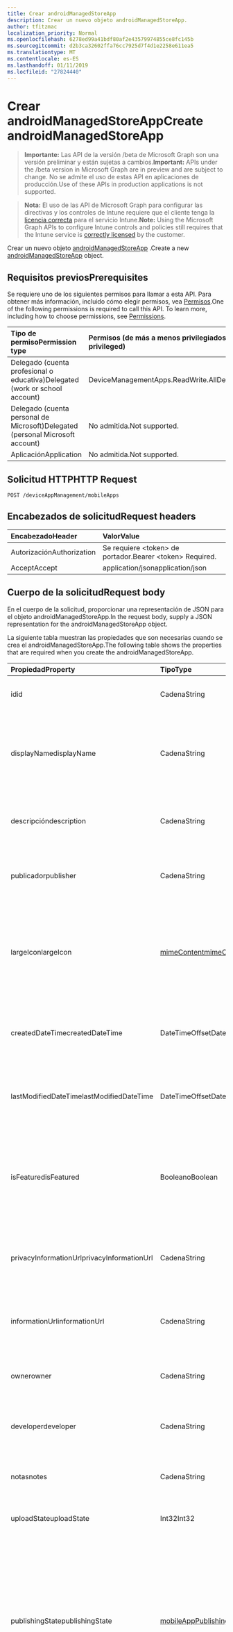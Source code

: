 ```yaml
---
title: Crear androidManagedStoreApp
description: Crear un nuevo objeto androidManagedStoreApp.
author: tfitzmac
localization_priority: Normal
ms.openlocfilehash: 6278ed99a41bdf80af2e43579974855ce8fc145b
ms.sourcegitcommit: d2b3ca32602ffa76cc7925d7f4d1e2258e611ea5
ms.translationtype: MT
ms.contentlocale: es-ES
ms.lasthandoff: 01/11/2019
ms.locfileid: "27824440"
---
```

# <a name="create-androidmanagedstoreapp"></a><span data-ttu-id="5d63e-103">Crear androidManagedStoreApp</span><span class="sxs-lookup"><span data-stu-id="5d63e-103">Create androidManagedStoreApp</span></span>

> <span data-ttu-id="5d63e-104">**Importante:** Las API de la versión /beta de Microsoft Graph son una versión preliminar y están sujetas a cambios.</span><span class="sxs-lookup"><span data-stu-id="5d63e-104">**Important:** APIs under the /beta version in Microsoft Graph are in preview and are subject to change.</span></span> <span data-ttu-id="5d63e-105">No se admite el uso de estas API en aplicaciones de producción.</span><span class="sxs-lookup"><span data-stu-id="5d63e-105">Use of these APIs in production applications is not supported.</span></span>

> <span data-ttu-id="5d63e-106">**Nota:** El uso de las API de Microsoft Graph para configurar las directivas y los controles de Intune requiere que el cliente tenga la [licencia correcta](https://go.microsoft.com/fwlink/?linkid=839381) para el servicio Intune.</span><span class="sxs-lookup"><span data-stu-id="5d63e-106">**Note:** Using the Microsoft Graph APIs to configure Intune controls and policies still requires that the Intune service is [correctly licensed](https://go.microsoft.com/fwlink/?linkid=839381) by the customer.</span></span>

<span data-ttu-id="5d63e-107">Crear un nuevo objeto [androidManagedStoreApp](../resources/intune-apps-androidmanagedstoreapp.md) .</span><span class="sxs-lookup"><span data-stu-id="5d63e-107">Create a new [androidManagedStoreApp](../resources/intune-apps-androidmanagedstoreapp.md) object.</span></span>
## <a name="prerequisites"></a><span data-ttu-id="5d63e-108">Requisitos previos</span><span class="sxs-lookup"><span data-stu-id="5d63e-108">Prerequisites</span></span>
<span data-ttu-id="5d63e-p102">Se requiere uno de los siguientes permisos para llamar a esta API. Para obtener más información, incluido cómo elegir permisos, vea [Permisos](/graph/permissions-reference).</span><span class="sxs-lookup"><span data-stu-id="5d63e-p102">One of the following permissions is required to call this API. To learn more, including how to choose permissions, see [Permissions](/graph/permissions-reference).</span></span>

|<span data-ttu-id="5d63e-111">Tipo de permiso</span><span class="sxs-lookup"><span data-stu-id="5d63e-111">Permission type</span></span>|<span data-ttu-id="5d63e-112">Permisos (de más a menos privilegiados)</span><span class="sxs-lookup"><span data-stu-id="5d63e-112">Permissions (from most to least privileged)</span></span>|
|:---|:---|
|<span data-ttu-id="5d63e-113">Delegado (cuenta profesional o educativa)</span><span class="sxs-lookup"><span data-stu-id="5d63e-113">Delegated (work or school account)</span></span>|<span data-ttu-id="5d63e-114">DeviceManagementApps.ReadWrite.All</span><span class="sxs-lookup"><span data-stu-id="5d63e-114">DeviceManagementApps.ReadWrite.All</span></span>|
|<span data-ttu-id="5d63e-115">Delegado (cuenta personal de Microsoft)</span><span class="sxs-lookup"><span data-stu-id="5d63e-115">Delegated (personal Microsoft account)</span></span>|<span data-ttu-id="5d63e-116">No admitida.</span><span class="sxs-lookup"><span data-stu-id="5d63e-116">Not supported.</span></span>|
|<span data-ttu-id="5d63e-117">Aplicación</span><span class="sxs-lookup"><span data-stu-id="5d63e-117">Application</span></span>|<span data-ttu-id="5d63e-118">No admitida.</span><span class="sxs-lookup"><span data-stu-id="5d63e-118">Not supported.</span></span>|

## <a name="http-request"></a><span data-ttu-id="5d63e-119">Solicitud HTTP</span><span class="sxs-lookup"><span data-stu-id="5d63e-119">HTTP Request</span></span>
<!-- {
  "blockType": "ignored"
}
-->
``` http
POST /deviceAppManagement/mobileApps
```

## <a name="request-headers"></a><span data-ttu-id="5d63e-120">Encabezados de solicitud</span><span class="sxs-lookup"><span data-stu-id="5d63e-120">Request headers</span></span>
|<span data-ttu-id="5d63e-121">Encabezado</span><span class="sxs-lookup"><span data-stu-id="5d63e-121">Header</span></span>|<span data-ttu-id="5d63e-122">Valor</span><span class="sxs-lookup"><span data-stu-id="5d63e-122">Value</span></span>|
|:---|:---|
|<span data-ttu-id="5d63e-123">Autorización</span><span class="sxs-lookup"><span data-stu-id="5d63e-123">Authorization</span></span>|<span data-ttu-id="5d63e-124">Se requiere &lt;token&gt; de portador.</span><span class="sxs-lookup"><span data-stu-id="5d63e-124">Bearer &lt;token&gt; Required.</span></span>|
|<span data-ttu-id="5d63e-125">Accept</span><span class="sxs-lookup"><span data-stu-id="5d63e-125">Accept</span></span>|<span data-ttu-id="5d63e-126">application/json</span><span class="sxs-lookup"><span data-stu-id="5d63e-126">application/json</span></span>|

## <a name="request-body"></a><span data-ttu-id="5d63e-127">Cuerpo de la solicitud</span><span class="sxs-lookup"><span data-stu-id="5d63e-127">Request body</span></span>
<span data-ttu-id="5d63e-128">En el cuerpo de la solicitud, proporcionar una representación de JSON para el objeto androidManagedStoreApp.</span><span class="sxs-lookup"><span data-stu-id="5d63e-128">In the request body, supply a JSON representation for the androidManagedStoreApp object.</span></span>

<span data-ttu-id="5d63e-129">La siguiente tabla muestran las propiedades que son necesarias cuando se crea el androidManagedStoreApp.</span><span class="sxs-lookup"><span data-stu-id="5d63e-129">The following table shows the properties that are required when you create the androidManagedStoreApp.</span></span>

|<span data-ttu-id="5d63e-130">Propiedad</span><span class="sxs-lookup"><span data-stu-id="5d63e-130">Property</span></span>|<span data-ttu-id="5d63e-131">Tipo</span><span class="sxs-lookup"><span data-stu-id="5d63e-131">Type</span></span>|<span data-ttu-id="5d63e-132">Descripción</span><span class="sxs-lookup"><span data-stu-id="5d63e-132">Description</span></span>|
|:---|:---|:---|
|<span data-ttu-id="5d63e-133">id</span><span class="sxs-lookup"><span data-stu-id="5d63e-133">id</span></span>|<span data-ttu-id="5d63e-134">Cadena</span><span class="sxs-lookup"><span data-stu-id="5d63e-134">String</span></span>|<span data-ttu-id="5d63e-135">Clave de la entidad.</span><span class="sxs-lookup"><span data-stu-id="5d63e-135">Key of the entity.</span></span> <span data-ttu-id="5d63e-136">Heredado de [mobileApp](../resources/intune-apps-mobileapp.md).</span><span class="sxs-lookup"><span data-stu-id="5d63e-136">Inherited from [mobileApp](../resources/intune-apps-mobileapp.md)</span></span>|
|<span data-ttu-id="5d63e-137">displayName</span><span class="sxs-lookup"><span data-stu-id="5d63e-137">displayName</span></span>|<span data-ttu-id="5d63e-138">Cadena</span><span class="sxs-lookup"><span data-stu-id="5d63e-138">String</span></span>|<span data-ttu-id="5d63e-139">Título de la aplicación importado o proporcionado por el administrador.</span><span class="sxs-lookup"><span data-stu-id="5d63e-139">The admin provided or imported title of the app.</span></span> <span data-ttu-id="5d63e-140">Heredado de [mobileApp](../resources/intune-apps-mobileapp.md).</span><span class="sxs-lookup"><span data-stu-id="5d63e-140">Inherited from [mobileApp](../resources/intune-apps-mobileapp.md)</span></span>|
|<span data-ttu-id="5d63e-141">descripción</span><span class="sxs-lookup"><span data-stu-id="5d63e-141">description</span></span>|<span data-ttu-id="5d63e-142">Cadena</span><span class="sxs-lookup"><span data-stu-id="5d63e-142">String</span></span>|<span data-ttu-id="5d63e-143">Descripción de la aplicación.</span><span class="sxs-lookup"><span data-stu-id="5d63e-143">The description of the app.</span></span> <span data-ttu-id="5d63e-144">Heredado de [mobileApp](../resources/intune-apps-mobileapp.md).</span><span class="sxs-lookup"><span data-stu-id="5d63e-144">Inherited from [mobileApp](../resources/intune-apps-mobileapp.md)</span></span>|
|<span data-ttu-id="5d63e-145">publicador</span><span class="sxs-lookup"><span data-stu-id="5d63e-145">publisher</span></span>|<span data-ttu-id="5d63e-146">Cadena</span><span class="sxs-lookup"><span data-stu-id="5d63e-146">String</span></span>|<span data-ttu-id="5d63e-147">Publicador de la aplicación.</span><span class="sxs-lookup"><span data-stu-id="5d63e-147">The publisher of the app.</span></span> <span data-ttu-id="5d63e-148">Heredado de [mobileApp](../resources/intune-apps-mobileapp.md).</span><span class="sxs-lookup"><span data-stu-id="5d63e-148">Inherited from [mobileApp](../resources/intune-apps-mobileapp.md)</span></span>|
|<span data-ttu-id="5d63e-149">largeIcon</span><span class="sxs-lookup"><span data-stu-id="5d63e-149">largeIcon</span></span>|[<span data-ttu-id="5d63e-150">mimeContent</span><span class="sxs-lookup"><span data-stu-id="5d63e-150">mimeContent</span></span>](../resources/intune-shared-mimecontent.md)|<span data-ttu-id="5d63e-151">Icono grande que se mostrará en los detalles de la aplicación y se usa para cargar el icono.</span><span class="sxs-lookup"><span data-stu-id="5d63e-151">The large icon, to be displayed in the app details and used for upload of the icon.</span></span> <span data-ttu-id="5d63e-152">Heredado de [mobileApp](../resources/intune-apps-mobileapp.md).</span><span class="sxs-lookup"><span data-stu-id="5d63e-152">Inherited from [mobileApp](../resources/intune-apps-mobileapp.md)</span></span>|
|<span data-ttu-id="5d63e-153">createdDateTime</span><span class="sxs-lookup"><span data-stu-id="5d63e-153">createdDateTime</span></span>|<span data-ttu-id="5d63e-154">DateTimeOffset</span><span class="sxs-lookup"><span data-stu-id="5d63e-154">DateTimeOffset</span></span>|<span data-ttu-id="5d63e-155">Fecha y hora de creación de la aplicación.</span><span class="sxs-lookup"><span data-stu-id="5d63e-155">The date and time the app was created.</span></span> <span data-ttu-id="5d63e-156">Heredado de [mobileApp](../resources/intune-apps-mobileapp.md).</span><span class="sxs-lookup"><span data-stu-id="5d63e-156">Inherited from [mobileApp](../resources/intune-apps-mobileapp.md)</span></span>|
|<span data-ttu-id="5d63e-157">lastModifiedDateTime</span><span class="sxs-lookup"><span data-stu-id="5d63e-157">lastModifiedDateTime</span></span>|<span data-ttu-id="5d63e-158">DateTimeOffset</span><span class="sxs-lookup"><span data-stu-id="5d63e-158">DateTimeOffset</span></span>|<span data-ttu-id="5d63e-159">Fecha y hora de la última modificación de la aplicación.</span><span class="sxs-lookup"><span data-stu-id="5d63e-159">The date and time the app was last modified.</span></span> <span data-ttu-id="5d63e-160">Heredado de [mobileApp](../resources/intune-apps-mobileapp.md).</span><span class="sxs-lookup"><span data-stu-id="5d63e-160">Inherited from [mobileApp](../resources/intune-apps-mobileapp.md)</span></span>|
|<span data-ttu-id="5d63e-161">isFeatured</span><span class="sxs-lookup"><span data-stu-id="5d63e-161">isFeatured</span></span>|<span data-ttu-id="5d63e-162">Booleano</span><span class="sxs-lookup"><span data-stu-id="5d63e-162">Boolean</span></span>|<span data-ttu-id="5d63e-163">Valor que indica si el administrador ha marcado la aplicación como destacada. Heredado de [mobileApp](../resources/intune-apps-mobileapp.md).</span><span class="sxs-lookup"><span data-stu-id="5d63e-163">The value indicating whether the app is marked as featured by the admin. Inherited from [mobileApp](../resources/intune-apps-mobileapp.md)</span></span>|
|<span data-ttu-id="5d63e-164">privacyInformationUrl</span><span class="sxs-lookup"><span data-stu-id="5d63e-164">privacyInformationUrl</span></span>|<span data-ttu-id="5d63e-165">Cadena</span><span class="sxs-lookup"><span data-stu-id="5d63e-165">String</span></span>|<span data-ttu-id="5d63e-166">La dirección URL de la declaración de privacidad.</span><span class="sxs-lookup"><span data-stu-id="5d63e-166">The privacy statement Url.</span></span> <span data-ttu-id="5d63e-167">Heredado de [mobileApp](../resources/intune-apps-mobileapp.md).</span><span class="sxs-lookup"><span data-stu-id="5d63e-167">Inherited from [mobileApp](../resources/intune-apps-mobileapp.md)</span></span>|
|<span data-ttu-id="5d63e-168">informationUrl</span><span class="sxs-lookup"><span data-stu-id="5d63e-168">informationUrl</span></span>|<span data-ttu-id="5d63e-169">Cadena</span><span class="sxs-lookup"><span data-stu-id="5d63e-169">String</span></span>|<span data-ttu-id="5d63e-170">La dirección URL para obtener más información.</span><span class="sxs-lookup"><span data-stu-id="5d63e-170">The more information Url.</span></span> <span data-ttu-id="5d63e-171">Heredado de [mobileApp](../resources/intune-apps-mobileapp.md).</span><span class="sxs-lookup"><span data-stu-id="5d63e-171">Inherited from [mobileApp](../resources/intune-apps-mobileapp.md)</span></span>|
|<span data-ttu-id="5d63e-172">owner</span><span class="sxs-lookup"><span data-stu-id="5d63e-172">owner</span></span>|<span data-ttu-id="5d63e-173">Cadena</span><span class="sxs-lookup"><span data-stu-id="5d63e-173">String</span></span>|<span data-ttu-id="5d63e-174">Propietario de la aplicación.</span><span class="sxs-lookup"><span data-stu-id="5d63e-174">The owner of the app.</span></span> <span data-ttu-id="5d63e-175">Heredado de [mobileApp](../resources/intune-apps-mobileapp.md).</span><span class="sxs-lookup"><span data-stu-id="5d63e-175">Inherited from [mobileApp](../resources/intune-apps-mobileapp.md)</span></span>|
|<span data-ttu-id="5d63e-176">developer</span><span class="sxs-lookup"><span data-stu-id="5d63e-176">developer</span></span>|<span data-ttu-id="5d63e-177">Cadena</span><span class="sxs-lookup"><span data-stu-id="5d63e-177">String</span></span>|<span data-ttu-id="5d63e-178">Desarrollador de la aplicación.</span><span class="sxs-lookup"><span data-stu-id="5d63e-178">The developer of the app.</span></span> <span data-ttu-id="5d63e-179">Heredado de [mobileApp](../resources/intune-apps-mobileapp.md).</span><span class="sxs-lookup"><span data-stu-id="5d63e-179">Inherited from [mobileApp](../resources/intune-apps-mobileapp.md)</span></span>|
|<span data-ttu-id="5d63e-180">notas</span><span class="sxs-lookup"><span data-stu-id="5d63e-180">notes</span></span>|<span data-ttu-id="5d63e-181">Cadena</span><span class="sxs-lookup"><span data-stu-id="5d63e-181">String</span></span>|<span data-ttu-id="5d63e-182">Notas de la aplicación.</span><span class="sxs-lookup"><span data-stu-id="5d63e-182">Notes for the app.</span></span> <span data-ttu-id="5d63e-183">Heredado de [mobileApp](../resources/intune-apps-mobileapp.md).</span><span class="sxs-lookup"><span data-stu-id="5d63e-183">Inherited from [mobileApp](../resources/intune-apps-mobileapp.md)</span></span>|
|<span data-ttu-id="5d63e-184">uploadState</span><span class="sxs-lookup"><span data-stu-id="5d63e-184">uploadState</span></span>|<span data-ttu-id="5d63e-185">Int32</span><span class="sxs-lookup"><span data-stu-id="5d63e-185">Int32</span></span>|<span data-ttu-id="5d63e-186">El estado de carga.</span><span class="sxs-lookup"><span data-stu-id="5d63e-186">The upload state.</span></span> <span data-ttu-id="5d63e-187">Heredado de [mobileApp](../resources/intune-apps-mobileapp.md).</span><span class="sxs-lookup"><span data-stu-id="5d63e-187">Inherited from [mobileApp](../resources/intune-apps-mobileapp.md)</span></span>|
|<span data-ttu-id="5d63e-188">publishingState</span><span class="sxs-lookup"><span data-stu-id="5d63e-188">publishingState</span></span>|[<span data-ttu-id="5d63e-189">mobileAppPublishingState</span><span class="sxs-lookup"><span data-stu-id="5d63e-189">mobileAppPublishingState</span></span>](../resources/intune-apps-mobileapppublishingstate.md)|<span data-ttu-id="5d63e-190">Estado de publicación de la aplicación.</span><span class="sxs-lookup"><span data-stu-id="5d63e-190">The publishing state for the app.</span></span> <span data-ttu-id="5d63e-191">La aplicación no puede asignarse a menos que se publique.</span><span class="sxs-lookup"><span data-stu-id="5d63e-191">The app cannot be assigned unless the app is published.</span></span> <span data-ttu-id="5d63e-192">Se hereda de [mobileApp](../resources/intune-apps-mobileapp.md).</span><span class="sxs-lookup"><span data-stu-id="5d63e-192">Inherited from [mobileApp](../resources/intune-apps-mobileapp.md).</span></span> <span data-ttu-id="5d63e-193">Los valores posibles son: `notPublished`, `processing` y `published`.</span><span class="sxs-lookup"><span data-stu-id="5d63e-193">Possible values are: `notPublished`, `processing`, `published`.</span></span>|
|<span data-ttu-id="5d63e-194">packageId</span><span class="sxs-lookup"><span data-stu-id="5d63e-194">packageId</span></span>|<span data-ttu-id="5d63e-195">Cadena</span><span class="sxs-lookup"><span data-stu-id="5d63e-195">String</span></span>|<span data-ttu-id="5d63e-196">El identificador del paquete.</span><span class="sxs-lookup"><span data-stu-id="5d63e-196">The package identifier.</span></span>|
|<span data-ttu-id="5d63e-197">appIdentifier</span><span class="sxs-lookup"><span data-stu-id="5d63e-197">appIdentifier</span></span>|<span data-ttu-id="5d63e-198">Cadena</span><span class="sxs-lookup"><span data-stu-id="5d63e-198">String</span></span>|<span data-ttu-id="5d63e-199">Nombre de la identidad.</span><span class="sxs-lookup"><span data-stu-id="5d63e-199">The Identity Name.</span></span>|
|<span data-ttu-id="5d63e-200">usedLicenseCount</span><span class="sxs-lookup"><span data-stu-id="5d63e-200">usedLicenseCount</span></span>|<span data-ttu-id="5d63e-201">Int32</span><span class="sxs-lookup"><span data-stu-id="5d63e-201">Int32</span></span>|<span data-ttu-id="5d63e-202">Número de licencias VPP en uso.</span><span class="sxs-lookup"><span data-stu-id="5d63e-202">The number of VPP licenses in use.</span></span>|
|<span data-ttu-id="5d63e-203">totalLicenseCount</span><span class="sxs-lookup"><span data-stu-id="5d63e-203">totalLicenseCount</span></span>|<span data-ttu-id="5d63e-204">Int32</span><span class="sxs-lookup"><span data-stu-id="5d63e-204">Int32</span></span>|<span data-ttu-id="5d63e-205">Número total de licencias VPP.</span><span class="sxs-lookup"><span data-stu-id="5d63e-205">The total number of VPP licenses.</span></span>|
|<span data-ttu-id="5d63e-206">appStoreUrl</span><span class="sxs-lookup"><span data-stu-id="5d63e-206">appStoreUrl</span></span>|<span data-ttu-id="5d63e-207">Cadena</span><span class="sxs-lookup"><span data-stu-id="5d63e-207">String</span></span>|<span data-ttu-id="5d63e-208">Reproducir para la dirección URL de la aplicación de almacenamiento de trabajo.</span><span class="sxs-lookup"><span data-stu-id="5d63e-208">The Play for Work Store app URL.</span></span>|



## <a name="response"></a><span data-ttu-id="5d63e-209">Respuesta</span><span class="sxs-lookup"><span data-stu-id="5d63e-209">Response</span></span>
<span data-ttu-id="5d63e-210">Si tiene éxito, este método devuelve una `201 Created` código de respuesta y un objeto [androidManagedStoreApp](../resources/intune-apps-androidmanagedstoreapp.md) en el cuerpo de la respuesta.</span><span class="sxs-lookup"><span data-stu-id="5d63e-210">If successful, this method returns a `201 Created` response code and a [androidManagedStoreApp](../resources/intune-apps-androidmanagedstoreapp.md) object in the response body.</span></span>

## <a name="example"></a><span data-ttu-id="5d63e-211">Ejemplo</span><span class="sxs-lookup"><span data-stu-id="5d63e-211">Example</span></span>
### <a name="request"></a><span data-ttu-id="5d63e-212">Solicitud</span><span class="sxs-lookup"><span data-stu-id="5d63e-212">Request</span></span>
<span data-ttu-id="5d63e-213">Aquí tiene un ejemplo de la solicitud.</span><span class="sxs-lookup"><span data-stu-id="5d63e-213">Here is an example of the request.</span></span>
``` http
POST https://graph.microsoft.com/beta/deviceAppManagement/mobileApps
Content-type: application/json
Content-length: 860

{
  "@odata.type": "#microsoft.graph.androidManagedStoreApp",
  "displayName": "Display Name value",
  "description": "Description value",
  "publisher": "Publisher value",
  "largeIcon": {
    "@odata.type": "microsoft.graph.mimeContent",
    "type": "Type value",
    "value": "dmFsdWU="
  },
  "lastModifiedDateTime": "2017-01-01T00:00:35.1329464-08:00",
  "isFeatured": true,
  "privacyInformationUrl": "https://example.com/privacyInformationUrl/",
  "informationUrl": "https://example.com/informationUrl/",
  "owner": "Owner value",
  "developer": "Developer value",
  "notes": "Notes value",
  "uploadState": 11,
  "publishingState": "processing",
  "packageId": "Package Id value",
  "appIdentifier": "App Identifier value",
  "usedLicenseCount": 0,
  "totalLicenseCount": 1,
  "appStoreUrl": "https://example.com/appStoreUrl/"
}
```

### <a name="response"></a><span data-ttu-id="5d63e-214">Respuesta</span><span class="sxs-lookup"><span data-stu-id="5d63e-214">Response</span></span>
<span data-ttu-id="5d63e-p117">Aquí tiene un ejemplo de la respuesta. Nota: Puede que el objeto de respuesta que aparece aquí se trunque para abreviar. Todas las propiedades se devolverán de una llamada real.</span><span class="sxs-lookup"><span data-stu-id="5d63e-p117">Here is an example of the response. Note: The response object shown here may be truncated for brevity. All of the properties will be returned from an actual call.</span></span>
``` http
HTTP/1.1 201 Created
Content-Type: application/json
Content-Length: 968

{
  "@odata.type": "#microsoft.graph.androidManagedStoreApp",
  "id": "87247525-7525-8724-2575-248725752487",
  "displayName": "Display Name value",
  "description": "Description value",
  "publisher": "Publisher value",
  "largeIcon": {
    "@odata.type": "microsoft.graph.mimeContent",
    "type": "Type value",
    "value": "dmFsdWU="
  },
  "createdDateTime": "2017-01-01T00:02:43.5775965-08:00",
  "lastModifiedDateTime": "2017-01-01T00:00:35.1329464-08:00",
  "isFeatured": true,
  "privacyInformationUrl": "https://example.com/privacyInformationUrl/",
  "informationUrl": "https://example.com/informationUrl/",
  "owner": "Owner value",
  "developer": "Developer value",
  "notes": "Notes value",
  "uploadState": 11,
  "publishingState": "processing",
  "packageId": "Package Id value",
  "appIdentifier": "App Identifier value",
  "usedLicenseCount": 0,
  "totalLicenseCount": 1,
  "appStoreUrl": "https://example.com/appStoreUrl/"
}
```





